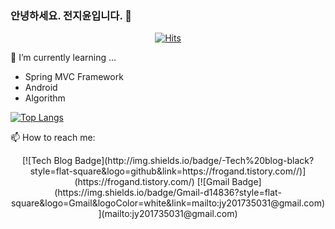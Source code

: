 ### 안녕하세요. 전지윤입니다. 👋

<!--
**jeon9825/jeon9825** is a ✨ _special_ ✨ repository because its `README.md` (this file) appears on your GitHub profile.

Here are some ideas to get you started:

- 🔭 I’m currently working on ...
- 🌱 I’m currently learning ...
- 👯 I’m looking to collaborate on ...
- 🤔 I’m looking for help with ...
- 💬 Ask me about ...
- 📫 How to reach me: ...
- 😄 Pronouns: ...
- ⚡ Fun fact: ...
-->

<div align=center>

[![Hits](https://hits.seeyoufarm.com/api/count/incr/badge.svg?url=https%3A%2F%2Fgithub.com%2Fjeon9825)](https://hits.seeyoufarm.com)   

</div>

🌱 I’m currently learning ...

- Spring MVC Framework
- Android
- Algorithm


<!--
[![JiYoon's github stats](https://github-readme-stats.vercel.app/api?username=jeon9825)](https://github.com/anuraghazra/github-readme-stats)
[![ReadMe Card](https://github-readme-stats.vercel.app/api/pin/?username=jeon9825&repo=TIP&theme=vue)](https://github.com/jeon9825/TIP)
-->

[![Top Langs](https://github-readme-stats.vercel.app/api/top-langs/?username=jeon9825&layout=compact)](https://github.com/anuraghazra/github-readme-stats)




📫 How to reach me:

<div align=center>
[![Tech Blog Badge](http://img.shields.io/badge/-Tech%20blog-black?style=flat-square&logo=github&link=https://frogand.tistory.com//)](https://frogand.tistory.com/) 
[![Gmail Badge](https://img.shields.io/badge/Gmail-d14836?style=flat-square&logo=Gmail&logoColor=white&link=mailto:jy201735031@gmail.com)](mailto:jy201735031@gmail.com)

<!--
[![Instagram Badge](https://img.shields.io/badge/-Instagram-dd2a7b?style=flat-square&logo=instagram&logoColor=white&link=https://www.instagram.com/lavunee/)](https://www.instagram.com/lavunee/) 
-->


</div>


